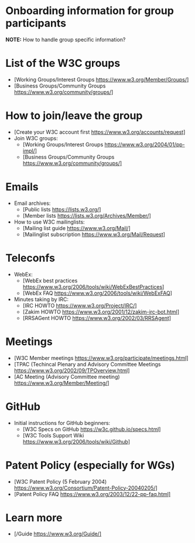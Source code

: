 # Onboarding information for group participants

**NOTE:** How to handle group specific information?

# List of the W3C groups
* [Working Groups/Interest Groups https://www.w3.org/Member/Groups/]
* [Business Groups/Community Groups https://www.w3.org/community/groups/]

# How to join/leave the group
* [Create your W3C account first https://www.w3.org/accounts/request]
* Join W3C groups:
  * [Working Groups/Interest Groups https://www.w3.org/2004/01/pp-impl/]
  * [Business Groups/Community Groups https://www.w3.org/community/groups/]

# Emails
* Email archives:
  * [Public lists https://lists.w3.org/]
  * [Member lists https://lists.w3.org/Archives/Member/]
* How to use W3C mailinglists:
  * [Mailing list guide https://www.w3.org/Mail/]
  * [Mailinglist subscription https://www.w3.org/Mail/Request]

# Teleconfs
* WebEx:
  * [WebEx best practices https://www.w3.org/2006/tools/wiki/WebExBestPractices]
  * [WebEx FAQ https://www.w3.org/2006/tools/wiki/WebExFAQ]
* Minutes taking by IRC:
  * [IRC HOWTO https://www.w3.org/Project/IRC/]
  * [Zakim HOWTO https://www.w3.org/2001/12/zakim-irc-bot.html]
  * [RRSAGent HOWTO https://www.w3.org/2002/03/RRSAgent]

# Meetings
* [W3C Member meetings https://www.w3.org/participate/meetings.html]
* [TPAC (Techincal Plenary and Advisory Committee Meetings https://www.w3.org/2002/09/TPOverview.html]
* [AC Meeting (Advisory Committee meeting) https://www.w3.org/Member/Meeting/]

# GitHub
* Initial instructions for GitHub beginners:
  * [W3C Specs on GitHub https://w3c.github.io/specs.html]
  * [W3C Tools Support Wiki https://www.w3.org/2006/tools/wiki/Github]

# Patent Policy (especially for WGs)
* [W3C Patent Policy (5 February 2004) https://www.w3.org/Consortium/Patent-Policy-20040205/]
* [Patent Policy FAQ https://www.w3.org/2003/12/22-pp-faq.html]

# Learn more
* [/Guide https://www.w3.org/Guide/]


